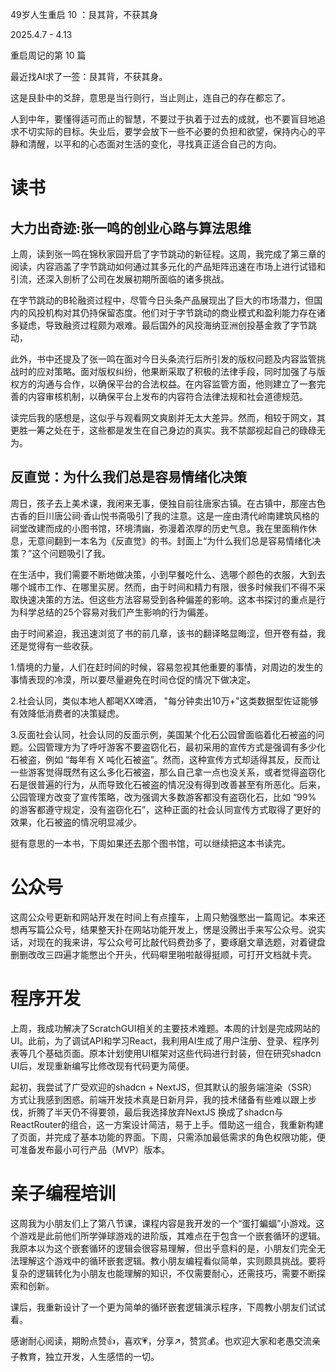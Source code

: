 49岁人生重启 10 ：艮其背，不获其身

2025.4.7 - 4.13

重启周记的第 10 篇

最近找AI求了一签：艮其背，不获其身。

这是艮卦中的爻辞，意思是当行则行，当止则止，连自己的存在都忘了。

人到中年，要懂得适可而止的智慧，不要过于执着于过去的成就，也不要盲目地追求不切实际的目标。失业后，要学会放下一些不必要的负担和欲望，保持内心的平静和清醒，以平和的心态面对生活的变化，寻找真正适合自己的方向。

# 读书

## 大力出奇迹:张一鸣的创业心路与算法思维

上周，读到张一鸣在锦秋家园开启了字节跳动的新征程。这周，我完成了第三章的阅读，内容涵盖了字节跳动如何通过其多元化的产品矩阵迅速在市场上进行试错和引流，还深入剖析了公司在发展初期所面临的诸多挑战。

在字节跳动的B轮融资过程中，尽管今日头条产品展现出了巨大的市场潜力，但国内的风投机构对其仍持保留态度。他们对于字节跳动的商业模式和盈利能力存在诸多疑虑，导致融资过程颇为艰难。最后国外的风投海纳亚洲创投基金救了字节跳动，

此外，书中还提及了张一鸣在面对今日头条流行后所引发的版权问题及内容监管挑战时的应对策略。面对版权纠纷，他果断采取了积极的法律手段，同时加强了与版权方的沟通与合作，以确保平台的合法权益。在内容监管方面，他则建立了一套完善的内容审核机制，以确保平台上发布的内容符合法律法规和社会道德规范。

读完后我的感想是，这似乎与观看网文爽剧并无太大差异。然而，相较于网文，其更胜一筹之处在于，这些都是发生在自己身边的真实。我不禁鄙视起自己的碌碌无为。

## 反直觉：为什么我们总是容易情绪化决策

周日，孩子去上美术课，我闲来无事，便独自前往唐家古镇。在古镇中，那座古色古香的巨川唐公祠·香山悦书斋吸引了我的注意。这是一座由清代岭南建筑风格的祠堂改建而成的小图书馆，环境清幽，弥漫着浓厚的历史气息。我在里面稍作休息，无意间翻到一本名为《反直觉》的书。封面上“为什么我们总是容易情绪化决策？”这个问题吸引了我。

在生活中，我们需要不断地做决策，小到早餐吃什么、选哪个颜色的衣服，大到去哪个城市工作、在哪里买房。然而，由于时间和精力有限，很多时候我们不得不采取快速决策的方法。但这些方法容易受到各种偏差的影响。这本书探讨的重点是行为科学总结的25个容易对我们产生影响的行为偏差。

由于时间紧迫，我迅速浏览了书的前几章，该书的翻译略显晦涩，但开卷有益，我还是觉得有一些收获。

1.情境的力量，人们在赶时间的时候，容易忽视其他重要的事情，对周边的发生的事情表现的冷漠，所以要尽量避免在时间仓促的情况下做决定。

2.社会认同，类似本地人都喝XX啤酒， "每分钟卖出10万+"这类数据型佐证能够有效降低消费者的决策疑虑。

3.反面社会认同，社会认同的反面示例，美国某个化石公园曾面临着化石被盗的问题。公园管理方为了呼吁游客不要盗窃化石，最初采用的宣传方式是强调有多少化石被盗，例如 “每年有 X 吨化石被盗”。然而，这种宣传方式却适得其反，反而让一些游客觉得既然有这么多化石被盗，那么自己拿一点也没关系，或者觉得盗窃化石是很普遍的行为，从而导致化石被盗的情况没有得到改善甚至有所恶化。后来，公园管理方改变了宣传策略，改为强调大多数游客都没有盗窃化石，比如 “99% 的游客都遵守规定，没有盗窃化石”，这种正面的社会认同宣传方式取得了更好的效果，化石被盗的情况明显减少。

挺有意思的一本书，下周如果还去那个图书馆，可以继续把这本书读完。

# 公众号

这周公众号更新和网站开发在时间上有点撞车，上周只勉强憋出一篇周记。本来还想再写篇公众号，结果整天扑在网站功能开发上，愣是没腾出手来写公众号。说实话，对现在的我来讲，写公众号可比敲代码费劲多了，要琢磨文章选题，对着键盘删删改改三四遍才能憋出个开头，代码噼里啪啦敲得挺顺，可打开文档就卡壳。

# 程序开发

上周，我成功解决了ScratchGUI相关的主要技术难题。本周的计划是完成网站的UI。此前，为了调试API和学习React，我利用AI生成了用户注册、登录、程序列表等几个基础页面。原本计划使用UI框架对这些代码进行封装，但在研究shadcn UI后，发现重新编写比修改现有代码更为简便。

起初，我尝试了广受欢迎的shadcn + NextJS，但其默认的服务端渲染（SSR）方式让我感到困惑。前端开发技术真是日新月异，我的技术储备有些难以跟上步伐，折腾了半天仍不得要领，最后我选择放弃NextJS 换成了shadcn与ReactRouter的组合，这一方案设计简洁，易于上手。借助这一组合，我重新构建了页面，并完成了基本功能的界面。下周，只需添加最低需求的角色权限功能，便可准备发布最小可行产品（MVP）版本。

# 亲子编程培训

这周我为小朋友们上了第八节课，课程内容是我开发的一个“蛋打蝙蝠”小游戏。这个游戏是此前他们所学弹球游戏的进阶版，其难点在于包含一个嵌套循环的逻辑。我原本以为这个嵌套循环的逻辑会很容易理解，但出乎意料的是，小朋友们完全无法理解这个游戏中的循环嵌套逻辑。教小朋友编程看似简单，实则颇具挑战。要将复杂的逻辑转化为小朋友也能理解的知识，不仅需要耐心，还需技巧，需要不断探索和创新。

课后，我重新设计了一个更为简单的循环嵌套逻辑演示程序，下周教小朋友们试试看。

感谢耐心阅读，期盼点赞👍，喜欢💗，分享↗️，赞赏💰。也欢迎大家和老愚交流亲子教育，独立开发，人生感悟的一切。
